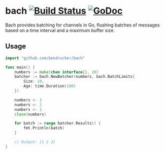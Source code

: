 # bach [![Build Status](https://travis-ci.org/bendrucker/bach.svg?branch=master)](https://travis-ci.org/bendrucker/bach) [![GoDoc](https://godoc.org/github.com/bendrucker/bach?status.svg)](https://godoc.org/github.com/bendrucker/bach)

Bach provides batching for channels in Go, flushing batches of messages based on a time interval and a maximum buffer size.

## Usage

```go
import "github.com/bendrucker/bach"

func main() {
	numbers := make(chan interface{}, 10)
	batcher := bach.NewBatcher(numbers, bach.BatchLimits{
		Size: 10,
		Age: time.Duration(100)
	})

	numbers <- 1
	numbers <- 2
	numbers <- 3
	close(numbers)

	for batch := range batcher.Results() {
		fmt.Println(batch)
	}

	// Output: [1 2 3]
}
```
